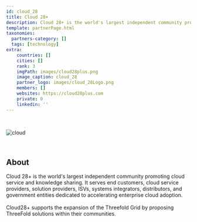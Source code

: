 ```yaml
---
id: cloud_28
title: Cloud 28+
description: Cloud 28+ is the world's largest independent community promoting cloud service and knowledge sharing.
template: partnerPage.html
taxonomies:
  partners-category: []
  tags: [technology]
extra:
    countries: []
    cities: []
    rank: 3
    imgPath: images/cloud28plus.png
    image_caption: cloud_28
    partner_logo: images/cloud_28Logo.png
    members: []
    websites: https://cloud28plus.com
    private: 0
    linkedin: ''
---
```


<br/>

![cloud](images/cloud_28_2.png)

<br/>

## About

Cloud 28+ is the world's largest independent community promoting cloud service and knowledge sharing. It serves end customers, cloud service providers, solution providers, ISVs, systems integrators, distributors, and government entities dedicated to accelerating enterprise cloud adoption.
<br/>
<br/>
Cloud28+ supports the expansion of the Threefold Grid by proposing ThreeFold solutions within their communities.

<!-- ## Support this project

## TFGrid Solution

### Roadmap -->
